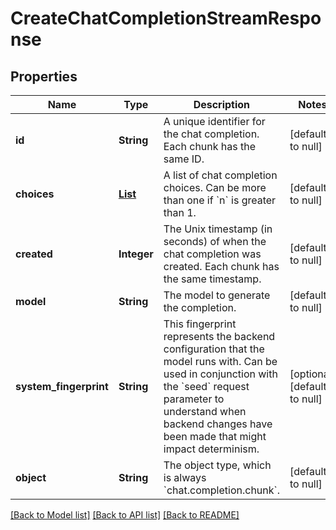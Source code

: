 # CreateChatCompletionStreamResponse
## Properties

| Name | Type | Description | Notes |
|------------ | ------------- | ------------- | -------------|
| **id** | **String** | A unique identifier for the chat completion. Each chunk has the same ID. | [default to null] |
| **choices** | [**List**](CreateChatCompletionStreamResponse_choices_inner.md) | A list of chat completion choices. Can be more than one if &#x60;n&#x60; is greater than 1. | [default to null] |
| **created** | **Integer** | The Unix timestamp (in seconds) of when the chat completion was created. Each chunk has the same timestamp. | [default to null] |
| **model** | **String** | The model to generate the completion. | [default to null] |
| **system\_fingerprint** | **String** | This fingerprint represents the backend configuration that the model runs with. Can be used in conjunction with the &#x60;seed&#x60; request parameter to understand when backend changes have been made that might impact determinism.  | [optional] [default to null] |
| **object** | **String** | The object type, which is always &#x60;chat.completion.chunk&#x60;. | [default to null] |

[[Back to Model list]](../README.md#documentation-for-models) [[Back to API list]](../README.md#documentation-for-api-endpoints) [[Back to README]](../README.md)

